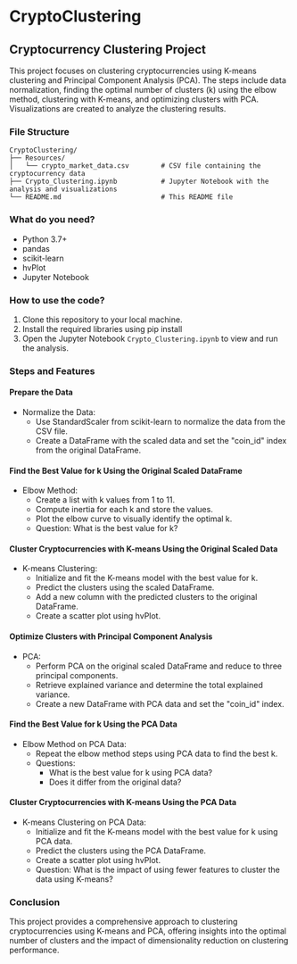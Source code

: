 # CryptoClustering

## Cryptocurrency Clustering Project

This project focuses on clustering cryptocurrencies using K-means clustering and Principal Component Analysis (PCA). The steps include data normalization, finding the optimal number of clusters (k) using the elbow method, clustering with K-means, and optimizing clusters with PCA. Visualizations are created to analyze the clustering results.

### File Structure

```
CryptoClustering/
├── Resources/
│   └── crypto_market_data.csv        # CSV file containing the cryptocurrency data
├── Crypto_Clustering.ipynb           # Jupyter Notebook with the analysis and visualizations
└── README.md                         # This README file

```

### What do you need?

- Python 3.7+
- pandas
- scikit-learn
- hvPlot
- Jupyter Notebook

### How to use the code?

1. Clone this repository to your local machine.
2. Install the required libraries using pip install
3. Open the Jupyter Notebook `Crypto_Clustering.ipynb` to view and run the analysis.

### Steps and Features

#### Prepare the Data

- Normalize the Data:
  - Use StandardScaler from scikit-learn to normalize the data from the CSV file.
  - Create a DataFrame with the scaled data and set the "coin_id" index from the original DataFrame.

#### Find the Best Value for k Using the Original Scaled DataFrame

- Elbow Method:
  - Create a list with k values from 1 to 11.
  - Compute inertia for each k and store the values.
  - Plot the elbow curve to visually identify the optimal k.
  - Question: What is the best value for k?

#### Cluster Cryptocurrencies with K-means Using the Original Scaled Data

- K-means Clustering:
  - Initialize and fit the K-means model with the best value for k.
  - Predict the clusters using the scaled DataFrame.
  - Add a new column with the predicted clusters to the original DataFrame.
  - Create a scatter plot using hvPlot.

#### Optimize Clusters with Principal Component Analysis

- PCA:
  - Perform PCA on the original scaled DataFrame and reduce to three principal components.
  - Retrieve explained variance and determine the total explained variance.
  - Create a new DataFrame with PCA data and set the "coin_id" index.

#### Find the Best Value for k Using the PCA Data

- Elbow Method on PCA Data:
  - Repeat the elbow method steps using PCA data to find the best k.
  - Questions:
    - What is the best value for k using PCA data?
    - Does it differ from the original data?

#### Cluster Cryptocurrencies with K-means Using the PCA Data

- K-means Clustering on PCA Data:
  - Initialize and fit the K-means model with the best value for k using PCA data.
  - Predict the clusters using the PCA DataFrame.
  - Create a scatter plot using hvPlot.
  - Question: What is the impact of using fewer features to cluster the data using K-means?

### Conclusion

This project provides a comprehensive approach to clustering cryptocurrencies using K-means and PCA, offering insights into the optimal number of clusters and the impact of dimensionality reduction on clustering performance.
